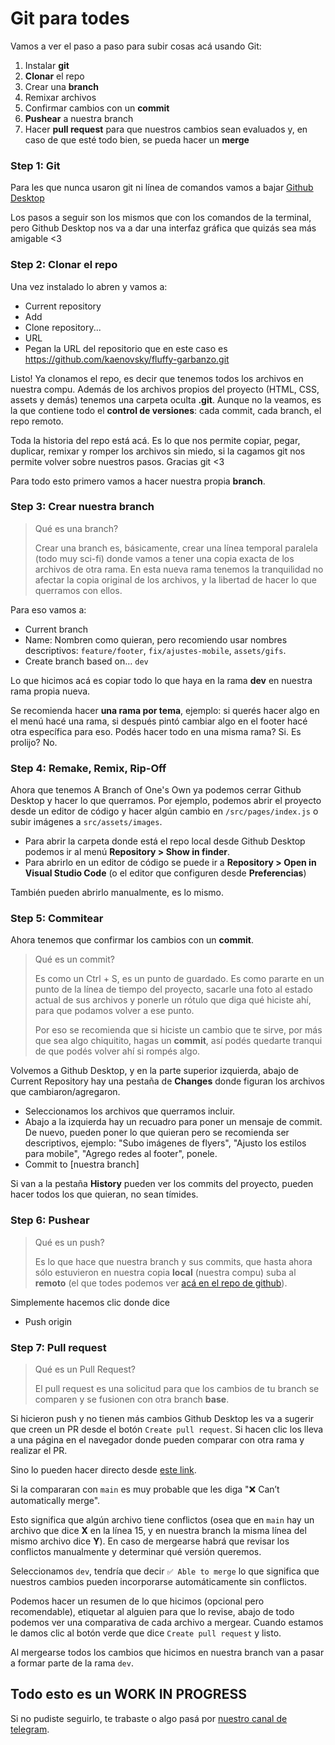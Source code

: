# Git para todes

Vamos a ver el paso a paso para subir cosas acá usando Git:

1. Instalar **git** 
2. **Clonar** el repo 
3. Crear una **branch** 
4. Remixar archivos
5. Confirmar cambios con un **commit**
6. **Pushear** a nuestra branch
7. Hacer **pull request** para que nuestros cambios sean evaluados y, en caso de que esté todo bien, se pueda hacer un **merge**

### Step 1: Git
Para les que nunca usaron git ni línea de comandos vamos a bajar [Github Desktop](https://desktop.github.com/) 

Los pasos a seguir son los mismos que con los comandos de la terminal, pero Github Desktop nos va a dar una interfaz gráfica que quizás sea más amigable <3
 

### Step 2: Clonar el repo

Una vez instalado lo abren y vamos a:

- Current repository 
- Add 
- Clone repository...
- URL 
- Pegan la URL del repositorio que en este caso es https://github.com/kaenovsky/fluffy-garbanzo.git

Listo! Ya clonamos el repo, es decir que tenemos todos los archivos en nuestra compu. 
Además de los archivos propios del proyecto (HTML, CSS, assets y demás) tenemos una carpeta oculta **.git**. Aunque no la veamos, es la que contiene todo el **control de versiones**: cada commit, cada branch, el repo remoto. 

Toda la historia del repo está acá. Es lo que nos permite copiar, pegar, duplicar, remixar y romper los archivos sin miedo, si la cagamos git nos permite volver sobre nuestros pasos. Gracias git <3

Para todo esto primero vamos a hacer nuestra propia **branch**. 

### Step 3: Crear nuestra branch

> Qué es una branch? 
>
> Crear una branch es, básicamente, crear una línea temporal paralela (todo muy sci-fi) donde vamos a tener una copia exacta de los archivos de otra rama. En esta nueva rama tenemos la tranquilidad no afectar la copia original de los archivos, y la libertad de hacer lo que querramos con ellos.

Para eso vamos a:

- Current branch
- Name: Nombren como quieran, pero recomiendo usar nombres descriptivos: `feature/footer`, `fix/ajustes-mobile`, `assets/gifs`.
- Create branch based on... `dev`

Lo que hicimos acá es copiar todo lo que haya en la rama **dev** en nuestra rama propia nueva. 

Se recomienda hacer **una rama por tema**, ejemplo: si querés hacer algo en el menú hacé una rama, si después pintó cambiar algo en el footer hacé otra específica para eso. 
Podés hacer todo en una misma rama? Si. Es prolijo? No.


### Step 4: Remake, Remix, Rip-Off

Ahora que tenemos A Branch of One's Own ya podemos cerrar Github Desktop y hacer lo que querramos. Por ejemplo, podemos abrir el proyecto desde un editor de código y hacer algún cambio en `/src/pages/index.js` o subir imágenes a `src/assets/images`. 

- Para abrir la carpeta donde está el repo local desde Github Desktop podemos ir al menú **Repository > Show in finder**. 
- Para abrirlo en un editor de código se puede ir a **Repository > Open in Visual Studio Code** (o el editor que configuren desde **Preferencias**)

También pueden abrirlo manualmente, es lo mismo.

### Step 5: Commitear

Ahora tenemos que confirmar los cambios con un **commit**. 


> Qué es un commit? 
> 
> Es como un Ctrl + S, es un punto de guardado. Es como pararte en un punto de la línea de tiempo del proyecto, sacarle una foto al estado actual de sus archivos y ponerle un rótulo que diga qué hiciste ahí, para que podamos volver a ese punto.
>
>Por eso se recomienda que si hiciste un cambio que te sirve, por más que sea algo chiquitito, hagas un **commit**, así podés quedarte tranqui de que podés volver ahí si rompés algo. 

Volvemos a Github Desktop, y en la parte superior izquierda, abajo de Current Repository hay una pestaña de **Changes** donde figuran los archivos que cambiaron/agregaron.


- Seleccionamos los archivos que querramos incluir. 
- Abajo a la izquierda hay un recuadro para poner un mensaje de commit. De nuevo, pueden poner lo que quieran pero se recomienda ser descriptivos, ejemplo: "Subo imágenes de flyers", "Ajusto los estilos para mobile", "Agrego redes al footer", ponele.
- Commit to [nuestra branch]

Si van a la pestaña **History** pueden ver los commits del proyecto, pueden hacer todos los que quieran, no sean tímides.

### Step 6: Pushear
> Qué es un push? 
>  
> Es lo que hace que nuestra branch y sus commits, que hasta ahora sólo estuvieron en nuestra copia **local** (nuestra compu) suba al **remoto** (el que todes podemos ver [acá en el repo de github](https://github.com/kaenovsky/fluffy-garbanzo)).


Simplemente hacemos clic donde dice
- Push origin 


### Step 7: Pull request

> Qué es un Pull Request? 
> 
> El pull request es una solicitud para que los cambios de tu branch se comparen y se fusionen con otra branch **base**. 


Si hicieron push y no tienen más cambios Github Desktop les va a sugerir que creen un PR desde el botón `Create pull request`. Si hacen clic los lleva a una página en el navegador donde pueden comparar con otra rama y realizar el PR. 

Sino lo pueden hacer directo desde [este link](https://github.com/kaenovsky/fluffy-garbanzo/compare).

Si la compararan con `main` es muy probable que les diga "❌ Can’t automatically merge". 

Esto significa que algún archivo tiene conflictos (osea que en `main` hay un archivo que dice **X** en la línea 15, y en nuestra branch la misma línea del mismo archivo dice **Y**). En caso de mergearse habrá que revisar los conflictos manualmente y determinar qué versión queremos.

Seleccionamos `dev`, tendría que decir `✅ Able to merge` lo que significa que nuestros cambios pueden incorporarse automáticamente sin conflictos. 

Podemos hacer un resumen de lo que hicimos (opcional pero recomendable), etiquetar al alguien para que lo revise, abajo de todo podemos ver una comparativa de cada archivo a mergear. Cuando estamos le damos clic al botón verde que dice `Create pull request` y listo.

Al mergearse todos los cambios que hicimos en nuestra branch van a pasar a formar parte de la rama `dev`. 


## Todo esto es un WORK IN PROGRESS

Si no pudiste seguirlo, te trabaste o algo pasá por [nuestro canal de telegram](https://t.me/CineDebatePandemia).
